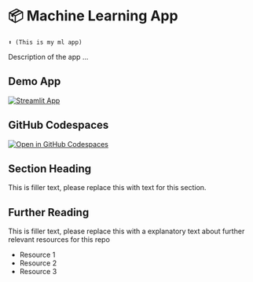 # 📦 Machine Learning App
```
⬆️ (This is my ml app)
```

Description of the app ...

## Demo App

[![Streamlit App](https://static.streamlit.io/badges/streamlit_badge_black_white.svg)](https://meha-ml-app.streamlit.app/)

## GitHub Codespaces

[![Open in GitHub Codespaces](https://github.com/codespaces/badge.svg)](https://codespaces.new/streamlit/app-starter-kit?quickstart=1)

## Section Heading

This is filler text, please replace this with text for this section.

## Further Reading

This is filler text, please replace this with a explanatory text about further relevant resources for this repo
- Resource 1
- Resource 2
- Resource 3
